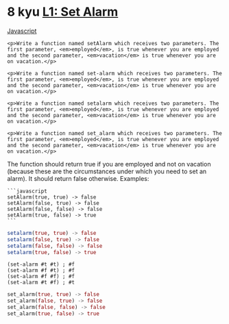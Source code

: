 # 8 kyu [L1: Set Alarm](https://www.codewars.com/kata/568dcc3c7f12767a62000038)

<!-- START LANGUAGE_LINKS -->

[Javascript](./javascript.js)

<!-- END LANGUAGE_LINKS -->

```if-not:julia,racket,rust
<p>Write a function named setAlarm which receives two parameters. The first parameter, <em>employed</em>, is true whenever you are employed and the second parameter, <em>vacation</em> is true whenever you are on vacation.</p>
```
```if:racket
<p>Write a function named set-alarm which receives two parameters. The first parameter, <em>employed</em>, is true whenever you are employed and the second parameter, <em>vacation</em> is true whenever you are on vacation.</p>
```
```if:julia
<p>Write a function named setalarm which receives two parameters. The first parameter, <em>employed</em>, is true whenever you are employed and the second parameter, <em>vacation</em> is true whenever you are on vacation.</p>
```
```if:rust
<p>Write a function named set_alarm which receives two parameters. The first parameter, <em>employed</em>, is true whenever you are employed and the second parameter, <em>vacation</em> is true whenever you are on vacation.</p>
```

<p>The function should return true if you are employed and not on vacation (because these are the circumstances under which you need to set an alarm). It should return false otherwise. Examples:</p>

~~~if-not:julia,racket,rust
```javascript
setAlarm(true, true) -> false
setAlarm(false, true) -> false
setAlarm(false, false) -> false
setAlarm(true, false) -> true
```
~~~
```julia
setalarm(true, true) -> false
setalarm(false, true) -> false
setalarm(false, false) -> false
setalarm(true, false) -> true
```
```racket
(set-alarm #t #t) ; #f
(set-alarm #f #t) ; #f
(set-alarm #f #f) ; #f
(set-alarm #t #f) ; #t
```
```rust
set_alarm(true, true) -> false
set_alarm(false, true) -> false
set_alarm(false, false) -> false
set_alarm(true, false) -> true
```